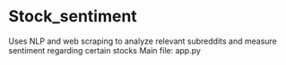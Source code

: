 # Stock_sentiment
Uses NLP and web scraping to analyze relevant subreddits and measure sentiment regarding certain stocks
Main file: app.py
